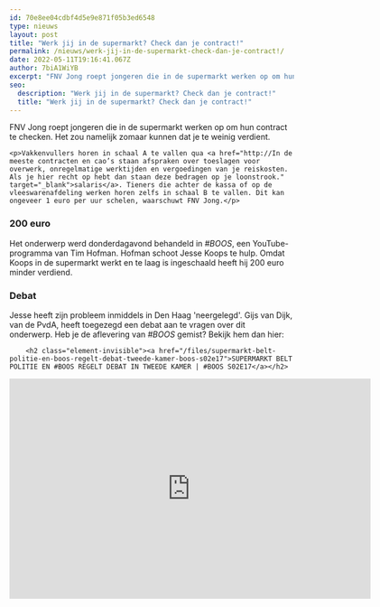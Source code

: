 ```yaml
---
id: 70e8ee04cdbf4d5e9e871f05b3ed6548
type: nieuws
layout: post
title: "Werk jij in de supermarkt? Check dan je contract!"
permalink: /nieuws/werk-jij-in-de-supermarkt-check-dan-je-contract!/
date: 2022-05-11T19:16:41.067Z
author: 7biA1WiYB
excerpt: "FNV Jong roept jongeren die in de supermarkt werken op om hun contract te checken. Het zou namelijk zomaar kunnen dat je te weinig verdient.   "
seo:
  description: "Werk jij in de supermarkt? Check dan je contract!"
  title: "Werk jij in de supermarkt? Check dan je contract!"
---
```

FNV Jong roept jongeren die in de supermarkt werken op om hun contract te checken. Het zou namelijk zomaar kunnen dat je te weinig verdient.   

    <p>Vakkenvullers horen in schaal A te vallen qua <a href="http://In de meeste contracten en cao’s staan afspraken over toeslagen voor overwerk, onregelmatige werktijden en vergoedingen van je reiskosten. Als je hier recht op hebt dan staan deze bedragen op je loonstrook." target="_blank">salaris</a>. Tieners die achter de kassa of op de vleeswarenafdeling werken horen zelfs in schaal B te vallen. Dit kan ongeveer 1 euro per uur schelen, waarschuwt FNV Jong.</p>
<h3>200 euro</h3>
<p>Het onderwerp werd donderdagavond behandeld in <em>#BOOS</em>, een YouTube-programma van Tim Hofman. Hofman schoot Jesse Koops te hulp. Omdat Koops in de supermarkt werkt en te laag is ingeschaald heeft hij 200 euro minder verdiend. </p>
<h3>Debat</h3>
<p>Jesse heeft zijn probleem inmiddels in Den Haag 'neergelegd'. Gijs van Dijk, van de PvdA, heeft toegezegd een debat aan te vragen over dit onderwerp. Heb je de aflevering van <em>#BOOS</em> gemist? Bekijk hem dan hier: <div class="media media-element-container media-default"><div id="file-533582" class="file file-video file-video-youtube">

        <h2 class="element-invisible"><a href="/files/supermarkt-belt-politie-en-boos-regelt-debat-tweede-kamer-boos-s02e17">SUPERMARKT BELT POLITIE EN #BOOS REGELT DEBAT IN TWEEDE KAMER | #BOOS S02E17</a></h2>
    
  
  <div class="content">
    <div class="media-youtube-video media-element file-default media-youtube-1">
  <iframe class="media-youtube-player" width="640" height="390" title="SUPERMARKT BELT POLITIE EN #BOOS REGELT DEBAT IN TWEEDE KAMER | #BOOS S02E17" src="https://www.youtube.com/embed/SPyBvTsS9yQ?wmode=opaque&controls=" name="SUPERMARKT BELT POLITIE EN #BOOS REGELT DEBAT IN TWEEDE KAMER | #BOOS S02E17" frameborder="0" allowfullscreen="">Video van SUPERMARKT BELT POLITIE EN #BOOS REGELT DEBAT IN TWEEDE KAMER | #BOOS S02E17</iframe>
</div>
  </div>

  
</div>
</div>  
